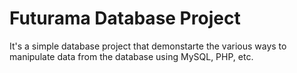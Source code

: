 # Futurama Database Project

It's a simple database project that demonstarte the various ways to manipulate data from the database using MySQL, PHP, etc.

